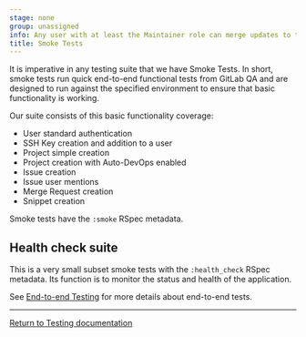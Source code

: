 ```yaml
---
stage: none
group: unassigned
info: Any user with at least the Maintainer role can merge updates to this content. For details, see https://docs.gitlab.com/ee/development/development_processes.html#development-guidelines-review.
title: Smoke Tests
---
```


It is imperative in any testing suite that we have Smoke Tests. In short, smoke
tests run quick end-to-end functional tests from GitLab QA and are
designed to run against the specified environment to ensure that basic
functionality is working.

Our suite consists of this basic functionality coverage:

- User standard authentication
- SSH Key creation and addition to a user
- Project simple creation
- Project creation with Auto-DevOps enabled
- Issue creation
- Issue user mentions
- Merge Request creation
- Snippet creation

Smoke tests have the `:smoke` RSpec metadata.

## Health check suite

This is a very small subset smoke tests with the `:health_check` RSpec metadata.
Its function is to monitor the status and health of the application.

See [End-to-end Testing](end_to_end/_index.md) for more details about
end-to-end tests.

---

[Return to Testing documentation](_index.md)
